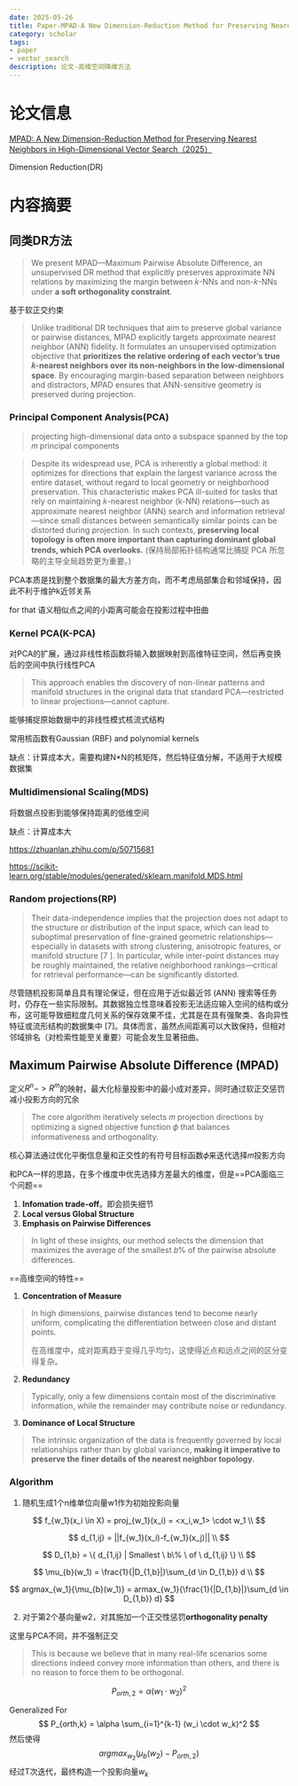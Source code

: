 ```yaml
---
date: 2025-05-26
title: Paper-MPAD-A New Dimension-Reduction Method for Preserving Nearest Neighbors in High-Dimensional Vector Search
category: scholar
tags:
- paper
- vector_search
description: 论文-高维空间降维方法
---
```


# 论文信息

[MPAD: A New Dimension-Reduction Method for Preserving Nearest Neighbors in High-Dimensional Vector Search（2025）](https://scholar.google.com/citations?view_op=view_citation&hl=en&user=eRaZHewAAAAJ&sortby=pubdate&citation_for_view=eRaZHewAAAAJ:jU7OWUQzBzMC)

Dimension Reduction(DR)

# 内容摘要

## 同类DR方法

> We present MPAD—Maximum Pairwise Absolute Difference, an unsupervised DR method that explicitly preserves approximate NN relations by maximizing the margin between 𝑘-NNs and non-𝑘-NNs under **a soft orthogonality constraint**. 

基于软正交约束

> Unlike traditional DR techniques that aim to preserve global variance or pairwise distances, MPAD explicitly targets approximate nearest neighbor (ANN) fidelity. It formulates an unsupervised optimization objective that **prioritizes the relative ordering of each vector’s true 𝑘-nearest neighbors over its non-neighbors in the low-dimensional space**. By encouraging margin-based separation between neighbors and distractors, MPAD ensures that ANN-sensitive geometry is preserved during projection.



### Principal Component Analysis(PCA)

> projecting high-dimensional data onto a subspace spanned by the top 𝑚 principal components

> Despite its widespread use, PCA is inherently a global method: it optimizes for directions that explain the largest variance across the entire dataset, without regard to local geometry or neighborhood preservation. This characteristic makes PCA ill-suited for tasks that rely on maintaining 𝑘-nearest neighbor (k-NN) relations—such as approximate nearest neighbor (ANN) search and information retrieval—since small distances between semantically similar points can be distorted during projection. In such contexts, **preserving local topology is often more important than capturing dominant global trends, which PCA overlooks.** (保持局部拓扑结构通常比捕捉 PCA 所忽略的主导全局趋势更为重要。)

PCA本质是找到整个数据集的最大方差方向，而不考虑局部集合和邻域保持，因此不利于维护k近邻关系

for that 语义相似点之间的小距离可能会在投影过程中扭曲

### Kernel PCA(K-PCA)

对PCA的扩展，通过非线性核函数将输入数据映射到高维特征空间，然后再变换后的空间中执行线性PCA

> This approach enables the discovery of non-linear patterns and manifold structures in the original data
> that standard PCA—restricted to linear projections—cannot capture.

能够捕捉原始数据中的非线性模式核流式结构

常用核函数有Gaussian (RBF) and polynomial kernels

缺点：计算成本大，需要构建N*N的核矩阵，然后特征值分解，不适用于大规模数据集

### Multidimensional Scaling(MDS)

将数据点投影到能够保持距离的低维空间

缺点：计算成本大

https://zhuanlan.zhihu.com/p/50715681

https://scikit-learn.org/stable/modules/generated/sklearn.manifold.MDS.html



### Random projections(RP)

> Their data-independence implies that the projection does not adapt to the structure or distribution of the input space, which can lead to suboptimal preservation of fine-grained geometric relationships—especially
> in datasets with strong clustering, anisotropic features, or manifold structure [7 ]. In particular, while inter-point distances may be roughly maintained, the relative neighborhood rankings—critical for retrieval performance—can be significantly distorted. 

尽管随机投影简单且具有理论保证，但在应用于近似最近邻 (ANN) 搜索等任务时，仍存在一些实际限制。其数据独立性意味着投影无法适应输入空间的结构或分布，这可能导致细粒度几何关系的保存效果不佳，尤其是在具有强聚类、各向异性特征或流形结构的数据集中 [7]。具体而言，虽然点间距离可以大致保持，但相对邻域排名（对检索性能至关重要）可能会发生显著扭曲。



## Maximum Pairwise Absolute Difference (MPAD)

定义$R^n -> R^m$的映射，最大化标量投影中的最小成对差异，同时通过软正交惩罚减小投影方向的冗余

> The core algorithm iteratively selects 𝑚 projection directions by optimizing a signed objective function 𝜙 that balances informativeness and orthogonality. 

核心算法通过优化平衡信息量和正交性的有符号目标函数𝜙来迭代选择𝑚投影方向

和PCA一样的思路，在多个维度中优先选择方差最大的维度，但是==PCA面临三个问题==

1. **Infomation trade-off**。即会损失细节
2. **Local versus Global Structure**
3. **Emphasis on Pairwise Differences**

> In light of these insights, our method selects the dimension that maximizes the average of the smallest 𝑏% of the pairwise absolute differences.

==高维空间的特性==

1. **Concentration of Measure**

> In high dimensions, pairwise distances tend to become nearly uniform, complicating the differentiation between close and distant points.
>
> 在高维度中，成对距离趋于变得几乎均匀，这使得近点和远点之间的区分变得复杂。

2. **Redundancy**

> Typically, only a few dimensions contain most of the discriminative information, while the remainder may contribute noise or redundancy.

3. **Dominance of Local Structure**

> The intrinsic organization of the data is frequently governed by local relationships rather than by global variance, **making it imperative to preserve the finer details of the nearest neighbor topology.**



### Algorithm

1. 随机生成1个n维单位向量w1作为初始投影向量

$$
f_{w_1}(x_i \in X) = proj_{w_1}(x_i) = <x_i,w_1> \cdot w_1 \\
$$

$$
d_{1,ij} = ||f_{w_1}(x_i)-f_{w_1}(x_j)|| \\
$$

$$
D_{1,b} = \{ d_{1,ij} | Smallest \ b\% \ of \ d_{1,ij} \} \\
$$

$$
\mu_{b}(w_1) = \frac{1}{|D_{1,b}|}\sum_{d \in D_{1,b}} d \\
$$

$$
argmax_{w_1}{\mu_{b}(w_1)} = armax_{w_1}{\frac{1}{|D_{1,b}|}\sum_{d \in D_{1,b}} d}
$$

2. 对于第2个基向量w2，对其施加一个正交性惩罚**orthogonality penalty**

这里与PCA不同，并不强制正交

> This is because we believe that in many real-life scenarios some directions indeed convey more information than others, and there is no reason to force them to be orthogonal. 

$$
P_{orth,2} = \alpha (w_1 \cdot w_2) ^2
$$

Generalized For
$$
P_{orth,k} = \alpha \sum_{i=1}^{k-1} (w_i \cdot w_k)^2
$$
然后使得
$$
argmax_{w_2} {(\mu_b (w_2) - P_{orth,2}})
$$
经过T次迭代，最终构造一个投影向量$w_k$